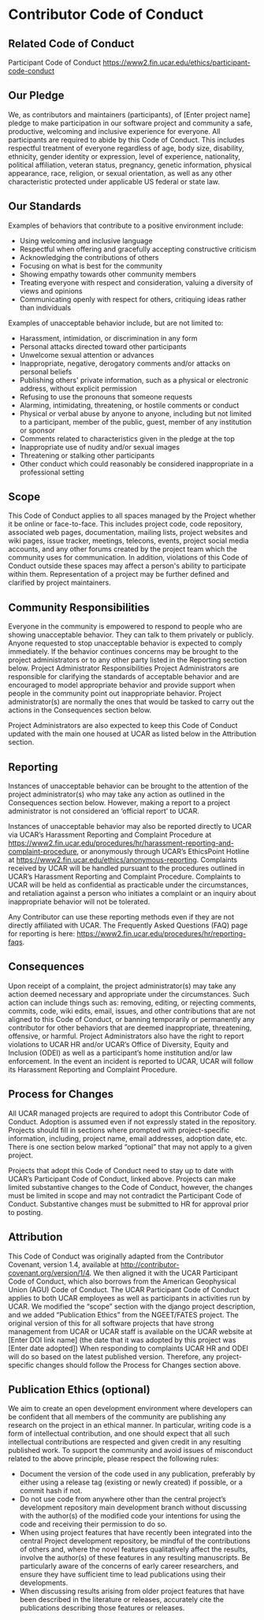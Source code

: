 # Contributor Code of Conduct

## Related Code of Conduct 

Participant Code of Conduct
https://www2.fin.ucar.edu/ethics/participant-code-conduct

## Our Pledge
We, as contributors and maintainers (participants), of [Enter project name] pledge to make participation in our software project and community a safe, productive, welcoming and inclusive experience for everyone. All participants are required to abide by this Code of Conduct. This includes respectful treatment of everyone regardless of age, body size, disability, ethnicity, gender identity or expression, level of experience, nationality, political affiliation, veteran status, pregnancy, genetic information, physical appearance, race, religion, or sexual orientation, as well as any other characteristic protected under applicable US federal or state law.

## Our Standards
Examples of behaviors that contribute to a positive environment include:
* Using welcoming and inclusive language
* Respectful when offering and gracefully accepting constructive criticism
* Acknowledging the contributions of others 
* Focusing on what is best for the community
* Showing empathy towards other community members
* Treating everyone with respect and consideration, valuing a diversity of views and opinions
* Communicating openly with respect for others, critiquing ideas rather than individuals

Examples of unacceptable behavior include, but are not limited to:
* Harassment, intimidation, or discrimination in any form
* Personal attacks directed toward other participants
* Unwelcome sexual attention or advances
* Inappropriate, negative, derogatory comments and/or attacks on personal beliefs
* Publishing others' private information, such as a physical or electronic address, without explicit permission
* Refusing to use the pronouns that someone requests
* Alarming, intimidating, threatening, or hostile comments or conduct
* Physical or verbal abuse by anyone to anyone, including but not limited to a participant, member of the public, guest, member of any institution or sponsor
* Comments related to characteristics given in the pledge at the top
* Inappropriate use of nudity and/or sexual images 
* Threatening or stalking other participants
* Other conduct which could reasonably be considered inappropriate in a professional setting

## Scope

This Code of Conduct applies to all spaces managed by the Project whether it be online or face-to-face. This includes project code, code repository, associated web pages, documentation, mailing lists, project websites and wiki pages, issue tracker, meetings, telecons, events, project social media accounts, and any other forums created by the project team which the community uses for communication. In addition, violations of this Code of Conduct outside these spaces may affect a person's ability to participate within them. Representation of a project may be further defined and clarified by project maintainers.

## Community Responsibilities

Everyone in the community is empowered to respond to people who are showing unacceptable behavior. They can talk to them privately or publicly. Anyone requested to stop unacceptable behavior is expected to comply immediately. If the behavior continues concerns may be brought to the project administrators or to any other party listed in the Reporting section below.
Project Administrator Responsibilities
Project Administrators are responsible for clarifying the standards of acceptable behavior and are encouraged to model appropriate behavior and provide support when people in the community point out inappropriate behavior. Project administrator(s) are normally the ones that would be tasked to carry out the actions in the Consequences section below.
 
Project Administrators are also expected to keep this Code of Conduct updated with the main one housed at UCAR as listed below in the Attribution section.

## Reporting
Instances of unacceptable behavior can be brought to the attention of the project administrator(s) who may take any action as outlined in the Consequences section below. However, making a report to a project administrator is not considered an ‘official report’ to UCAR.
 
Instances of unacceptable behavior may also be reported directly to UCAR via UCAR’s Harassment Reporting and Complaint Procedure at https://www2.fin.ucar.edu/procedures/hr/harassment-reporting-and-complaint-procedure, or anonymously through UCAR’s EthicsPoint Hotline at https://www2.fin.ucar.edu/ethics/anonymous-reporting. 
Complaints received by UCAR will be handled pursuant to the procedures outlined in UCAR’s Harassment Reporting and Complaint Procedure. Complaints to UCAR will be held as confidential as practicable under the circumstances, and retaliation against a person who initiates a complaint or an inquiry about inappropriate behavior will not be tolerated.
 
Any Contributor can use these reporting methods even if they are not directly affiliated with UCAR. The Frequently Asked Questions (FAQ) page for reporting is here: https://www2.fin.ucar.edu/procedures/hr/reporting-faqs.

## Consequences
Upon receipt of a complaint, the project administrator(s) may take any action deemed necessary and appropriate under the circumstances. Such action can include things such as: removing, editing, or rejecting comments, commits, code, wiki edits, email, issues, and other contributions that are not aligned to this Code of Conduct, or banning temporarily or permanently any contributor for other behaviors that are deemed inappropriate, threatening, offensive, or harmful. Project Administrators also have the right to report violations to UCAR HR and/or UCAR’s Office of Diversity, Equity and Inclusion (ODEI) as well as a participant’s home institution and/or law enforcement. In the event an incident is reported to UCAR, UCAR will follow its Harassment Reporting and Complaint Procedure. 

## Process for Changes
All UCAR managed projects are required to adopt this Contributor Code of Conduct. Adoption is assumed even if not expressly stated in the repository. Projects should fill in sections where prompted with project-specific information, including, project name, email addresses, adoption date, etc. There is one section below marked “optional” that may not apply to a given project. 

Projects that adopt this Code of Conduct need to stay up to date with UCAR’s Participant Code of Conduct, linked above. Projects can make limited substantive changes to the Code of Conduct, however, the changes must be limited in scope and may not contradict the Participant Code of Conduct. Substantive changes must be submitted to HR for approval prior to posting.

## Attribution
This Code of Conduct was originally adapted from the Contributor Covenant, version 1.4, available at http://contributor-covenant.org/version/1/4. We then aligned it with the UCAR Participant Code of Conduct, which also borrows from the American Geophysical Union (AGU) Code of Conduct. The UCAR Participant Code of Conduct applies to both UCAR employees as well as participants in activities run by UCAR. We modified the “scope” section with the django project description, and we added “Publication Ethics” from the NGEET/FATES project. The original version of this for all software projects that have strong management from UCAR or UCAR staff is available on the UCAR website at [Enter DOI link name] (the date that it was adopted by this project was [Enter date adopted]) When responding to complaints UCAR HR and ODEI will do so based on the latest published version. Therefore, any project-specific changes should follow the Process for Changes section above.

## Publication Ethics (optional)
We aim to create an open development environment where developers can be confident that all members of the community are publishing any research on the project in an ethical manner. In particular, writing code is a form of intellectual contribution, and one should expect that all such intellectual contributions are respected and given credit in any resulting published work. To support the community and avoid issues of misconduct related to the above principle, please respect the following rules:
 
* Document the version of the code used in any publication, preferably by either using a release tag (existing or newly created) if possible, or a commit hash if not.
* Do not use code from anywhere other than the central project’s development repository main development branch without discussing with the author(s) of the modified code your intentions for using the code and receiving their permission to do so.
* When using project features that have recently been integrated into the central Project development repository, be mindful of the contributions of others and, where the novel features qualitatively affect the results, involve the author(s) of these features in any resulting manuscripts. Be particularly aware of the concerns of early career researchers, and ensure they have sufficient time to lead publications using their developments.
* When discussing results arising from older project features that have been described in the literature or releases, accurately cite the publications describing those features or releases.

